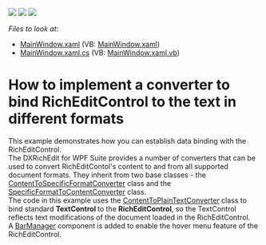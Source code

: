<!-- default badges list -->
![](https://img.shields.io/endpoint?url=https://codecentral.devexpress.com/api/v1/VersionRange/128607769/10.2.4%2B)
[![](https://img.shields.io/badge/Open_in_DevExpress_Support_Center-FF7200?style=flat-square&logo=DevExpress&logoColor=white)](https://supportcenter.devexpress.com/ticket/details/E2794)
[![](https://img.shields.io/badge/📖_How_to_use_DevExpress_Examples-e9f6fc?style=flat-square)](https://docs.devexpress.com/GeneralInformation/403183)
<!-- default badges end -->
<!-- default file list -->
*Files to look at*:

* [MainWindow.xaml](./CS/BindingConverter/MainWindow.xaml) (VB: [MainWindow.xaml](./VB/BindingConverter/MainWindow.xaml))
* [MainWindow.xaml.cs](./CS/BindingConverter/MainWindow.xaml.cs) (VB: [MainWindow.xaml.vb](./VB/BindingConverter/MainWindow.xaml.vb))
<!-- default file list end -->
# How to implement a converter to bind RichEditControl to the text in different formats


<p>This example demonstrates how you can establish data binding with the RichEditControl. <br />
The DXRichEdit for WPF Suite provides a number of converters that can be used to convert RichEditContol's content to and from all supported document formats. They inherit from two base classes - the <a href="http://documentation.devexpress.com/#WPF/clsDevExpressXpfRichEditContentToSpecificFormatConvertertopic"><u>ContentToSpecificFormatConverter</u></a> class and the <a href="http://documentation.devexpress.com/#WPF/clsDevExpressXpfRichEditSpecificFormatToContentConvertertopic"><u>SpecificFormatToContentConverter</u></a> class.<br />
The code in this example uses the <a href="http://documentation.devexpress.com/#WPF/clsDevExpressXpfRichEditContentToPlainTextConvertertopic"><u>ContentToPlainTextConverter</u></a> class to bind standard <strong>TextControl </strong>to the <strong>RichEditControl</strong>, so the TextControl reflects text modifications of the document loaded in the RichEditControl.<br />
A <a href="http://documentation.devexpress.com/#WPF/clsDevExpressXpfBarsBarManagertopic"><u>BarManager</u></a> component is added to enable the hover menu feature of the RichEditControl.</p>

<br/>


